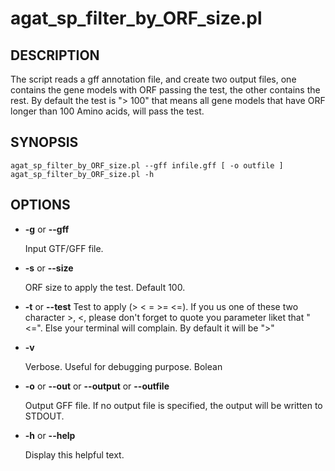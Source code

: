 # agat\_sp\_filter\_by\_ORF\_size.pl

## DESCRIPTION

The script reads a gff annotation file, and create two output files,
one contains the gene models with ORF passing the test, the other contains the rest.
By default the test is "> 100" that means all gene models that have ORF longer
than 100 Amino acids, will pass the test.

## SYNOPSIS

```
agat_sp_filter_by_ORF_size.pl --gff infile.gff [ -o outfile ]
agat_sp_filter_by_ORF_size.pl -h
```

## OPTIONS

- **-g** or **--gff**

    Input GTF/GFF file.

- **-s** or **--size**

    ORF size to apply the test. Default 100.

- **-t** or **--test**
Test to apply (> < = >= <=). If you us one of these two character >, <, please don't forget to quote you parameter liket that "<=". Else your terminal will complain.
By default it will be ">"
- **-v**

    Verbose. Useful for debugging purpose. Bolean

- **-o** or **--out** or **--output** or **--outfile**

    Output GFF file.  If no output file is specified, the output will be
    written to STDOUT.

- **-h** or **--help**

    Display this helpful text.

